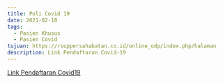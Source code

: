 ```yaml
---
title: Poli Covid 19
date: 2021-02-18
tags:
  - Pasien Khusus
  - Pasien Covid
tujuan: https://rsuppersahabatan.co.id/online_odp/index.php/halaman
description: Link Pendaftaran Covid-19
---
```


[Link Pendaftaran Covid19](https://www.rsuppersahabatan.co.id/online_odp/index.php/halaman)
